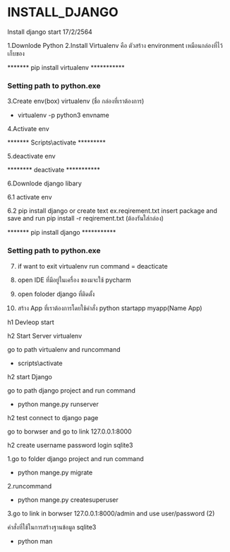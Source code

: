 # INSTALL_DJANGO
Install django start 17/2/2564

1.Downlode Python 
2.Install Virtualenv คือ ตัวสร้าง environment เหมือนกล่องที่ไว้เก็บของ

******* pip install virtualenv ***********

### Setting path to python.exe

3.Create env(box) virtualenv (ชื่อ กล่องที่เราต้องการ)

- virtualenv -p python3 envname

4.Activate env 

******* Scripts\activate *********

5.deactivate env

******** deactivate ***********

6.Downlode django libary 

6.1 activate env

6.2 pip install django or create text ex.reqirement.txt insert package and save and run pip install -r reqirement.txt  (ต้องรันใส่กล่อง)

******* pip install django ***********

### Setting path to python.exe 

7. if want to exit virtualenv run command = deacticate

8. open IDE ที่มีอยู่ในเครื่อง ของมจะใช้ pycharm 

9. open foloder django ที่ติดตั้ง

10. สร้าง App ที่เราต้องการโดยใช้คำสั่ง python startapp myapp(Name App)

h1 Devleop start

h2 Start Server virtualenv 

go to path virtualenv and runcommand 

- scripts\activate

h2 start Django

go to path django project and run command

- python mange.py runserver

h2 test connect to django page

go to borwser and go to link 127.0.0.1:8000

h2 create username password login sqlite3

1.go to folder django project and run command

- python mange.py migrate

2.runcommand 

- python mange.py createsuperuser

3.go to link in borwser 127.0.0.1:8000/admin and use user/password (2) 


คำสั่งที่ใช้ในการสร้างฐานข้อมูล sqlite3 
- python man
